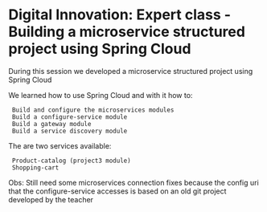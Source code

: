 # Digital Innovation: Expert class - Building a microservice structured project using Spring Cloud

During this session we developed a microservice structured project using Spring Cloud

We learned how to use Spring Cloud and with it how to:
     
     Build and configure the microservices modules
     Build a configure-service module
     Build a gateway module
     Build a service discovery module
     
The are two services available:

     Product-catalog (project3 module)
     Shopping-cart
     
  Obs: Still need some microservices connection fixes because the config uri that the configure-service accesses is based on an old git project developed by the teacher 

